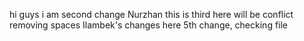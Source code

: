 hi guys
i am second change
Nurzhan
this is third
here will be conflict
removing spaces
Ilambek's changes here
5th change, checking file
